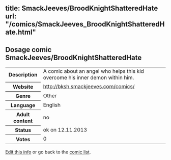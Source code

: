title: SmackJeeves/BroodKnightShatteredHate
url: "/comics/SmackJeeves_BroodKnightShatteredHate.html"
---
Dosage comic SmackJeeves/BroodKnightShatteredHate
-----------------------------------------

<p id="msg"></p>
<script type="text/javascript">
if (window.location.search === '?edit_info_mail=sent_ok') {
  var elem = document.getElementById("msg");
  elem.innerHTML = 'Edited information sucessfully sent for review, which is usually done daily. Thanks!';
  elem.className = 'ok';
}
</script>
<table class="comicinfo">
<tr>
<th>Description</th><td>A comic about an angel who helps this kid overcome his inner demon within him.</td>
</tr>
<tr>
<th>Website</th><td><a href="http://bksh.smackjeeves.com/comics/">http://bksh.smackjeeves.com/comics/</a></td>
</tr>
<tr>
<th>Genre</th><td>Other</td>
</tr>
<tr>
<th>Language</th><td>English</td>
</tr>
<tr>
<th>Adult content</th><td>no</td>
</tr>
<tr>
<th>Status</th><td>ok on 12.11.2013</td>
</tr>
<tr>
<th>Votes</th><td>0</td>
</tr>
</table>

[Edit this info](SmackJeeves_BroodKnightShatteredHate_edit.html) or go back to the [comic list](../comic-index.html).
